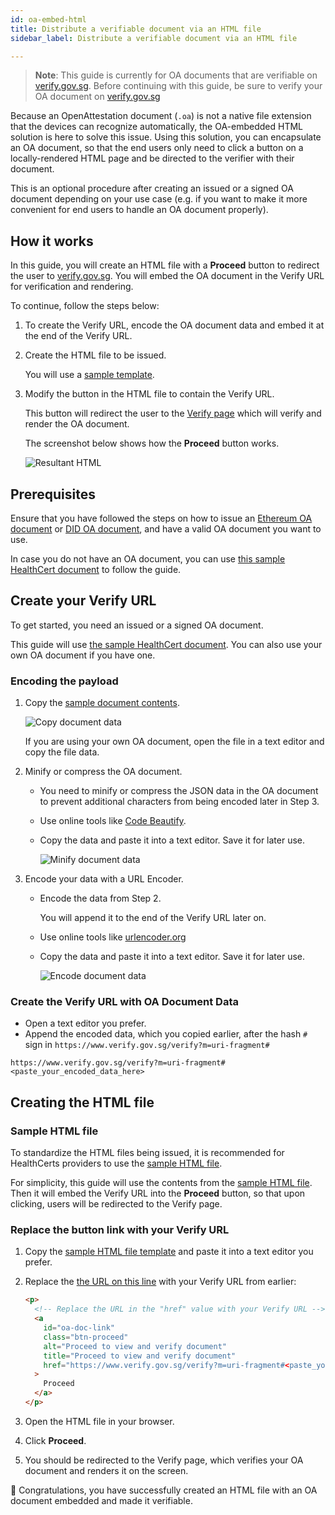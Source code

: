 ```yaml
---
id: oa-embed-html
title: Distribute a verifiable document via an HTML file
sidebar_label: Distribute a verifiable document via an HTML file

---
```


> **Note**: This guide is currently for OA documents that are verifiable on [verify.gov.sg](https://www.verify.gov.sg). Before continuing with this guide, be sure to verify your OA document on [verify.gov.sg](https://www.verify.gov.sg)

Because an OpenAttestation document (`.oa`) is not a native file extension that the devices can recognize automatically, the OA-embedded HTML solution is here to solve this issue. Using this solution, you can encapsulate an OA document, so that the end users only need to click a button on a locally-rendered HTML page and be directed to the verifier with their document.

This is an optional procedure after creating an issued or a signed OA document depending on your use case (e.g. if you want to make it more convenient for end users to handle an OA document properly).

## How it works

In this guide, you will create an HTML file with a **Proceed** button to redirect the user to [verify.gov.sg](https://www.verify.gov.sg/). You will embed the OA document in the Verify URL for verification and rendering.

To continue, follow the steps below:

1. To create the Verify URL, encode the OA document data and embed it at the end of the Verify URL.

2. Create the HTML file to be issued.

    You will use a [sample template](https://github.com/Open-Attestation/oa-embedded-html/blob/master/samples/healthcert-pdt-oa-embedded-uri-fragment-sample.html).

3. Modify the button in the HTML file to contain the Verify URL. 

    This button will redirect the user to the [Verify page](https://www.verify.gov.sg/) which will verify and render the OA document.

    The screenshot below shows how the **Proceed** button works.

   ![Resultant HTML](/docs/distribute-section/oa-embed-html/html-proceed-verify.png)

## Prerequisites

Ensure that you have followed the steps on how to issue an [Ethereum OA document](/docs/ethereum-section/overview-eth) or [DID OA document](/docs/did-section/create), and have a valid OA document you want to use. 

In case you do not have an OA document, you can use [this sample HealthCert document](https://github.com/Notarise-gov-sg/api-notarise-healthcerts/blob/master/test/fixtures/v2/pdt_pcr_notarized_with_nric_wrapped.json) to follow the guide.

## Create your Verify URL

To get started, you need an issued or a signed OA document.

This guide will use [the sample HealthCert document](https://github.com/Notarise-gov-sg/api-notarise-healthcerts/blob/master/test/fixtures/v2/pdt_pcr_notarized_with_nric_wrapped.json). You can also use your own OA document if you have one.

### Encoding the payload

1. Copy the [sample document contents](https://github.com/Notarise-gov-sg/api-notarise-healthcerts/blob/master/test/fixtures/v2/pdt_pcr_notarized_with_nric_wrapped.json). 

   ![Copy document data](/docs/distribute-section/oa-embed-html/copy-healthcert-data.png)

    If you are using your own OA document, open the file in a text editor and copy the file data.

2. Minify or compress the OA document.

   - You need to minify or compress the JSON data in the OA document to prevent additional characters from being encoded later in Step 3.
   - Use online tools like [Code Beautify](https://codebeautify.org/jsonminifier).

   - Copy the data and paste it into a text editor. Save it for later use.

     ![Minify document data](/docs/distribute-section/oa-embed-html/minify-document-data.png)

3. Encode your data with a URL Encoder.

   - Encode the data from Step 2. 
   
      You will append it to the end of the Verify URL later on.

   - Use online tools like [urlencoder.org](https://www.urlencoder.org/)

   - Copy the data and paste it into a text editor. Save it for later use.

     ![Encode document data](/docs/distribute-section/oa-embed-html/encode-document-data.png)

### Create the Verify URL with OA Document Data

- Open a text editor you prefer.
- Append the encoded data, which you copied earlier, after the hash `#` sign in `https://www.verify.gov.sg/verify?m=uri-fragment#`

```url
https://www.verify.gov.sg/verify?m=uri-fragment#<paste_your_encoded_data_here>
```

## Creating the HTML file

### Sample HTML file

To standardize the HTML files being issued, it is recommended for HealthCerts providers to use the [sample HTML file](https://github.com/Open-Attestation/oa-embedded-html/blob/master/samples/healthcert-pdt-oa-embedded-uri-fragment-sample.html).

For simplicity, this guide will use the contents from the [sample HTML file](https://github.com/Open-Attestation/oa-embedded-html/blob/master/samples/healthcert-pdt-oa-embedded-uri-fragment-sample.html). Then it will embed the Verify URL into the **Proceed** button, so that upon clicking, users will be redirected to the Verify page.

### Replace the button link with your Verify URL

1. Copy the [sample HTML file template](https://github.com/Open-Attestation/oa-embedded-html/blob/master/samples/healthcert-pdt-oa-embedded-uri-fragment-sample.html) and paste it into a text editor you prefer.
2. Replace the [the URL on this line](https://github.com/Open-Attestation/oa-embedded-html/blob/master/samples/healthcert-pdt-oa-embedded-uri-fragment-sample.html#L105) with your Verify URL from earlier:

   ```html
   <p>
     <!-- Replace the URL in the "href" value with your Verify URL -->
     <a
       id="oa-doc-link"
       class="btn-proceed"
       alt="Proceed to view and verify document"
       title="Proceed to view and verify document"
       href="https://www.verify.gov.sg/verify?m=uri-fragment#<paste_your_encoded_data_here>"
     >
       Proceed
     </a>
   </p>
   ```

3. Open the HTML file in your browser.
4. Click **Proceed**.
5. You should be redirected to the Verify page, which verifies your OA document and renders it on the screen.

🎉 Congratulations, you have successfully created an HTML file with an OA document embedded and made it verifiable.
